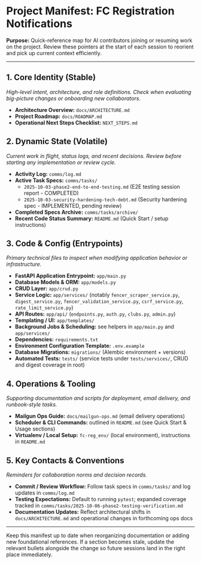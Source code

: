 # Project Manifest: FC Registration Notifications

**Purpose:** Quick-reference map for AI contributors joining or resuming work on the project. Review these pointers at the start of each session to reorient and pick up current context efficiently.

---

## 1. Core Identity (Stable)
*High-level intent, architecture, and role definitions. Check when evaluating big-picture changes or onboarding new collaborators.*

- **Architecture Overview:** `docs/ARCHITECTURE.md`
- **Project Roadmap:** `docs/ROADMAP.md`
- **Operational Next Steps Checklist:** `NEXT_STEPS.md`

## 2. Dynamic State (Volatile)
*Current work in flight, status logs, and recent decisions. Review before starting any implementation or review cycle.*

- **Activity Log:** `comms/log.md`
- **Active Task Specs:** `comms/tasks/`
  - `2025-10-03-phase2-end-to-end-testing.md` (E2E testing session report - COMPLETED)
  - `2025-10-03-security-hardening-tech-debt.md` (Security hardening spec - IMPLEMENTED, pending review)
- **Completed Specs Archive:** `comms/tasks/archive/`
- **Recent Code Status Summary:** `README.md` (Quick Start / setup instructions)


## 3. Code & Config (Entrypoints)
*Primary technical files to inspect when modifying application behavior or infrastructure.*

- **FastAPI Application Entrypoint:** `app/main.py`
- **Database Models & ORM:** `app/models.py`
- **CRUD Layer:** `app/crud.py`
- **Service Logic:** `app/services/` (notably `fencer_scraper_service.py`, `digest_service.py`, `fencer_validation_service.py`, `csrf_service.py`, `rate_limit_service.py`)
- **API Routes:** `app/api/` (`endpoints.py`, `auth.py`, `clubs.py`, `admin.py`)
- **Templating / UI:** `app/templates/`
- **Background Jobs & Scheduling:** see helpers in `app/main.py` and `app/services/`
- **Dependencies:** `requirements.txt`
- **Environment Configuration Template:** `.env.example`
- **Database Migrations:** `migrations/` (Alembic environment + versions)
- **Automated Tests:** `tests/` (service tests under `tests/services/`, CRUD and digest coverage in root)


## 4. Operations & Tooling
*Supporting documentation and scripts for deployment, email delivery, and runbook-style tasks.*

- **Mailgun Ops Guide:** `docs/mailgun-ops.md` (email delivery operations)
- **Scheduler & CLI Commands:** outlined in `README.md` (see Quick Start & Usage sections)
- **Virtualenv / Local Setup:** `fc-reg_env/` (local environment), instructions in `README.md`


## 5. Key Contacts & Conventions
*Reminders for collaboration norms and decision records.*

- **Commit / Review Workflow:** Follow task specs in `comms/tasks/` and log updates in `comms/log.md`
- **Testing Expectations:** Default to running `pytest`; expanded coverage tracked in `comms/tasks/2025-10-06-phase2-testing-verification.md`
- **Documentation Updates:** Reflect architectural shifts in `docs/ARCHITECTURE.md` and operational changes in forthcoming ops docs

---

Keep this manifest up to date when reorganizing documentation or adding new foundational references. If a section becomes stale, update the relevant bullets alongside the change so future sessions land in the right place immediately.
